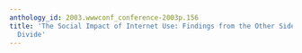 ```yaml
---
anthology_id: 2003.wwwconf_conference-2003p.156
title: 'The Social Impact of Internet Use: Findings from the Other Side of the Digital
  Divide'
---
```

